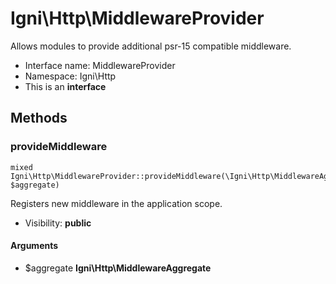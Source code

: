 Igni\Http\MiddlewareProvider
===============

Allows modules to provide additional psr-15 compatible middleware.




* Interface name: MiddlewareProvider
* Namespace: Igni\Http
* This is an **interface**






Methods
-------


### provideMiddleware

    mixed Igni\Http\MiddlewareProvider::provideMiddleware(\Igni\Http\MiddlewareAggregate $aggregate)

Registers new middleware in the application scope.



* Visibility: **public**


#### Arguments
* $aggregate **Igni\Http\MiddlewareAggregate**


